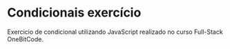 # Condicionais exercício

Exercicio de condicional utilizando JavaScript realizado no curso Full-Stack OneBitCode.
